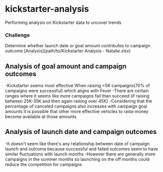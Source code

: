 # kickstarter-analysis
Performing analysis on Kickstarter data to uncover trends
### Challenge
Determine whether launch date or goal amount contributes to campaign outcome
[Analysis](path/to/Kickstarter Analysis - Natalie.xlsx)

## Analysis of goal amount and campaign outcomes 
 -Kickstarter seems most effective When raising <5K campaigns(70% of campaigns were successful) which aligns with Fever
-There are certain ranges where it seems like more campaigns fail than succeed (if raising between 25K-35K and then again raising over 45K)
-Considering that the percentage of canceled campaigns also increases with campaign goal amounts it is possible that other more effective vehicles to raise money become available at those amounts

## Analysis of launch date and campaign outcomes
-It doesn't seem like there's any relationship between date of campaign launch and outcome because successful and failed outcomes seem to have similar fluctuations with launch months
-However there are generally more campaigns in the summer months so launching on the off months could reduce the competition for campaigns
